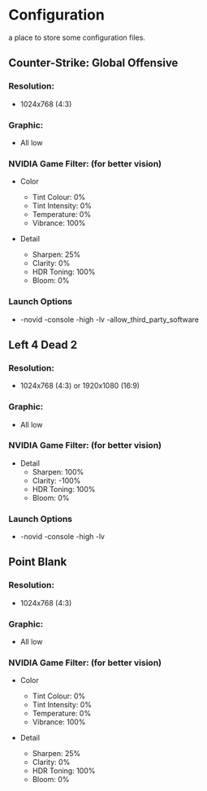 # Configuration
a place to store some configuration files.

## Counter-Strike: Global Offensive
### Resolution:
- 1024x768 (4:3)

### Graphic:
- All low

### NVIDIA Game Filter: (for better vision)
- Color
    - Tint Colour: 0%
    - Tint Intensity: 0%
    - Temperature: 0%
    - Vibrance: 100%

- Detail
    - Sharpen: 25%
    - Clarity: 0%
    - HDR Toning: 100%
    - Bloom: 0%

### Launch Options

- -novid -console -high -lv -allow_third_party_software

## Left 4 Dead 2
### Resolution:
- 1024x768 (4:3) or 1920x1080 (16:9)

### Graphic:
- All low

### NVIDIA Game Filter: (for better vision)
- Detail
    - Sharpen: 100%
    - Clarity: -100%
    - HDR Toning: 100%
    - Bloom: 0%

### Launch Options

- -novid -console -high -lv

## Point Blank
### Resolution:
- 1024x768 (4:3)

### Graphic:
- All low

### NVIDIA Game Filter: (for better vision)
- Color
    - Tint Colour: 0%
    - Tint Intensity: 0%
    - Temperature: 0%
    - Vibrance: 100%

- Detail
    - Sharpen: 25%
    - Clarity: 0%
    - HDR Toning: 100%
    - Bloom: 0%